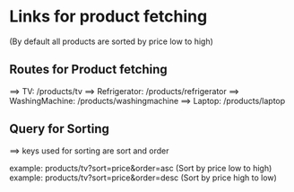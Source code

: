 # Links for product fetching

(By default all products are sorted by price low to high)

## Routes for Product fetching

==> TV: /products/tv
==> Refrigerator: /products/refrigerator
==> WashingMachine: /products/washingmachine
==> Laptop: /products/laptop

## Query for Sorting

==> keys used for sorting are sort and order

example: products/tv?sort=price&order=asc (Sort by price low to high)
example: products/tv?sort=price&order=desc (Sort by price high to low)
